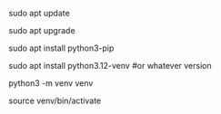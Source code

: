 sudo apt update

sudo apt upgrade

sudo apt install python3-pip

sudo apt install python3.12-venv #or whatever version

python3 -m venv venv

source venv/bin/activate
